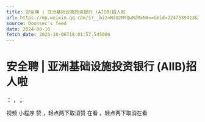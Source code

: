 ```yaml
---
title: 安全聘 | 亚洲基础设施投资银行 (AIIB)招人啦
url: https://mp.weixin.qq.com/s?__biz=MzU2MTQwMzMxNA==&mid=2247539413&idx=1&sn=27a4c0019cff3dc2cdfddb6120dda5bc
source: Doonsec's feed
date: 2024-08-16
fetch_date: 2025-10-06T18:01:57.545006
---
```


# 安全聘 | 亚洲基础设施投资银行 (AIIB)招人啦

：
，
。

视频
小程序
赞
，轻点两下取消赞
在看
，轻点两下取消在看
